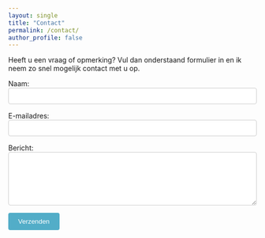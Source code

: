 ```yaml
---
layout: single
title: "Contact"
permalink: /contact/
author_profile: false
---
```


Heeft u een vraag of opmerking? Vul dan onderstaand formulier in en ik neem zo snel mogelijk contact met u op.

<form id="contact-form" action="https://formspree.io/f/mwpqzjab" method="POST">
  <div style="margin-bottom: 15px;">
    <label for="name">Naam:</label><br>
    <input type="text" id="name" name="name" required style="width: 100%; padding: 8px; border: 1px solid #ccc; border-radius: 4px;">
  </div>
  
  <div style="margin-bottom: 15px;">
    <label for="email">E-mailadres:</label><br>
    <input type="email" id="email" name="_replyto" required style="width: 100%; padding: 8px; border: 1px solid #ccc; border-radius: 4px;">
  </div>
  
  <div style="margin-bottom: 15px;">
    <label for="message">Bericht:</label><br>
    <textarea id="message" name="message" required rows="6" style="width: 100%; padding: 8px; border: 1px solid #ccc; border-radius: 4px;"></textarea>
  </div>
  
  <div>
    <button id="submit-button" type="submit" style="padding: 10px 20px; border: none; background-color: #52adc8; color: white; cursor: pointer; border-radius: 4px;">Verzenden</button>
  </div>
</form>

<script>
async function handleSubmit(event) {
  event.preventDefault();
  var form = event.target;
  var data = new FormData(form);
  var submitButton = document.getElementById('submit-button');

  // Visuele feedback voor de gebruiker
  submitButton.disabled = true;
  submitButton.innerText = "Bezig met verzenden...";

  try {
    const response = await fetch(form.action, {
      method: form.method,
      body: data,
      headers: {
          'Accept': 'application/json'
      }
    });

    if (response.ok) {
      // Alles ging goed, stuur door
      window.location.href = "/bedankt/";
    } else {
      // Formspree geeft een fout terug
      const responseData = await response.json();
      if (Object.hasOwn(responseData, 'errors')) {
        alert("Fout: " + responseData["errors"].map(error => error["message"]).join(", "));
      } else {
        alert("Er is een onbekende fout opgetreden bij het verzenden.");
      }
      // Heractiveer de knop
      submitButton.disabled = false;
      submitButton.innerText = "Verzenden";
    }
  } catch (error) {
    // Netwerk of andere fout
    alert("Verzenden mislukt. Controleer uw internetverbinding.");
    // Heractiveer de knop
    submitButton.disabled = false;
    submitButton.innerText = "Verzenden";
  }
}

const form = document.getElementById('contact-form');
form.addEventListener("submit", handleSubmit);
</script>
